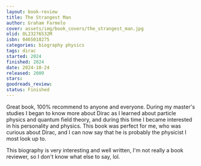 ```yaml
---
layout: book-review
title: The Strangest Man
author: Graham Farmelo
cover: assets/img/book_covers/the_strangest_man.jpg
olid: OL23276532M
isbn: 0465018275
categories: biography physics
tags: dirac
started: 2024
finished: 2024
date: 2024-10-24
released: 2009
stars: 
goodreads_review: 
status: Finished
---
```


Great book, 100% recommend to anyone and everyone.
During my master's studies I began to know more about Dirac as I learned about particle physics and quantum field theory, and during this time I became interested in his personality and physics.
This book was perfect for me, who was curious about Dirac, and I can now say that he is probably the physicist I most look up to.

This biography is very interesting and well written, I'm not really a book reviewer, so I don't know what else to say, lol.